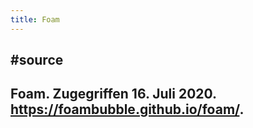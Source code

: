 ```yaml
---
title: Foam
---
```


## #source 

## Foam. Zugegriffen 16. Juli 2020. https://foambubble.github.io/foam/.

